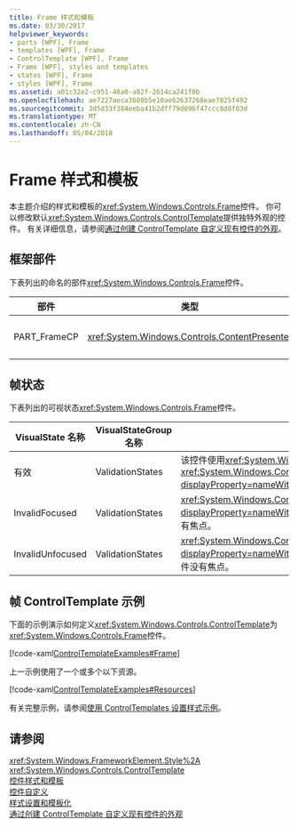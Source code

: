 ```yaml
---
title: Frame 样式和模板
ms.date: 03/30/2017
helpviewer_keywords:
- parts [WPF], Frame
- templates [WPF], Frame
- ControlTemplate [WPF], Frame
- Frame [WPF], styles and templates
- states [WPF], Frame
- styles [WPF], Frame
ms.assetid: a01c32e2-c951-46a0-a82f-2614ca241f0b
ms.openlocfilehash: ae7227aeca3680b5e10ae62637268eae7825f492
ms.sourcegitcommit: 3d5d33f384eeba41b2dff79d096f47ccc8d8f03d
ms.translationtype: MT
ms.contentlocale: zh-CN
ms.lasthandoff: 05/04/2018
---
```

# <a name="frame-styles-and-templates"></a>Frame 样式和模板
本主题介绍的样式和模板的<xref:System.Windows.Controls.Frame>控件。 你可以修改默认<xref:System.Windows.Controls.ControlTemplate>提供独特外观的控件。 有关详细信息，请参阅[通过创建 ControlTemplate 自定义现有控件的外观](../../../../docs/framework/wpf/controls/customizing-the-appearance-of-an-existing-control.md)。  
  
## <a name="frame-parts"></a>框架部件  
 下表列出的命名的部件<xref:System.Windows.Controls.Frame>控件。  
  
|部件|类型|描述|  
|-|-|-|  
|PART_FrameCP|<xref:System.Windows.Controls.ContentPresenter>|内容区域中。|  
  
## <a name="frame-states"></a>帧状态  
 下表列出的可视状态<xref:System.Windows.Controls.Frame>控件。  
  
|VisualState 名称|VisualStateGroup 名称|描述|  
|-|-|-|  
|有效|ValidationStates|该控件使用<xref:System.Windows.Controls.Validation>类和<xref:System.Windows.Controls.Validation.HasError%2A?displayProperty=nameWithType>附加的属性`false`。|  
|InvalidFocused|ValidationStates|<xref:System.Windows.Controls.Validation.HasError%2A?displayProperty=nameWithType>附加的属性`true`已在控件有焦点。|  
|InvalidUnfocused|ValidationStates|<xref:System.Windows.Controls.Validation.HasError%2A?displayProperty=nameWithType>附加的属性`true`具有该控件没有焦点。|  
  
## <a name="frame-controltemplate-example"></a>帧 ControlTemplate 示例  
 下面的示例演示如何定义<xref:System.Windows.Controls.ControlTemplate>为<xref:System.Windows.Controls.Frame>控件。  
  
 [!code-xaml[ControlTemplateExamples#Frame](../../../../samples/snippets/csharp/VS_Snippets_Wpf/ControlTemplateExamples/CS/resources/frame.xaml#frame)]  
  
 上一示例使用了一个或多个以下资源。  
  
 [!code-xaml[ControlTemplateExamples#Resources](../../../../samples/snippets/csharp/VS_Snippets_Wpf/ControlTemplateExamples/CS/resources/shared.xaml#resources)]  
  
 有关完整示例，请参阅[使用 ControlTemplates 设置样式示例](http://go.microsoft.com/fwlink/?LinkID=160041)。  
  
## <a name="see-also"></a>请参阅  
 <xref:System.Windows.FrameworkElement.Style%2A>  
 <xref:System.Windows.Controls.ControlTemplate>  
 [控件样式和模板](../../../../docs/framework/wpf/controls/control-styles-and-templates.md)  
 [控件自定义](../../../../docs/framework/wpf/controls/control-customization.md)  
 [样式设置和模板化](../../../../docs/framework/wpf/controls/styling-and-templating.md)  
 [通过创建 ControlTemplate 自定义现有控件的外观](../../../../docs/framework/wpf/controls/customizing-the-appearance-of-an-existing-control.md)
